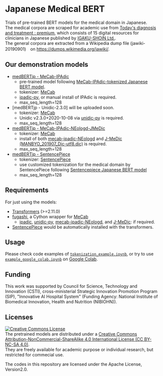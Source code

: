 # Japanese Medical BERT
Trials of pre-trained BERT models for the medical domain in Japanese.  
The medical corpora are scraped for academic use from [Today's diagnosis and treatment : premium](https://www.igaku-shoin.co.jp/bookDetail.do?book=89056), which consists of 15 digital resources for clinicians in Japanese published by [IGAKU-SHOIN Ltd.](https://www.igaku-shoin.co.jp/).  
The general corpora are extracted from a Wikipedia dump file (jawiki-20190901)　on https://dumps.wikimedia.org/jawiki/.

## Our demonstration models  
  * [medBERTjp - MeCab-IPAdic](https://github.com/ou-medinfo/medbertjp/releases/tag/v0.1-mi)
    - pre-trained model following [MeCab-IPAdic-tokenized Japanese BERT model](https://github.com/cl-tohoku/bert-japanese/).
    - tokenizer: [MeCab](https://taku910.github.io/mecab/)
    - [ipadic-py](https://github.com/polm/ipadic-py), or manual install of IPAdic is required.
    - max_seq_length=128
  * [medBERTjp - Unidic-2.3.0] will be uploaded soon.
    - tokenizer: [MeCab](https://taku910.github.io/mecab/)
    - Unidic v2.3.0+2020-10-08 via [unidic-py](https://github.com/polm/unidic-py) is required.
    - max_seq_length=128
  * [medBERTjp - MeCab-IPAdic-NEologd-JMeDic](https://github.com/ou-medinfo/medbertjp/releases/tag/v0.1-minj)
    - tokenizer: [MeCab](https://taku910.github.io/mecab/)
    - install of both [mecab-ipadic-NEologd](https://github.com/neologd/mecab-ipadic-neologd/) and [J-MeDic (MANBYO_201907_Dic-utf8.dic)](http://sociocom.jp/~data/2018-manbyo/) is required.
    - max_seq_length=128
  * [medBERTjp - SentencePiece](https://github.com/ou-medinfo/medbertjp/releases/tag/v0.1-sp)
    - tokenizer: [SentencePiece](https://github.com/google/sentencepiece/)
    - use customized tokenization for the medical domain by SentencePiece following [Sentencepiece Japanese BERT model](https://github.com/yoheikikuta/bert-japanese)
    - max_seq_length=128

## Requirements
For just using the models:  
+ [Transformers](https://github.com/huggingface/transformers/) (>=2.11.0)
+ [fugashi](https://github.com/polm/fugashi), a Cython wrapper for [MeCab](https://taku910.github.io/mecab/)
    - [ipadic](https://github.com/polm/ipadic-py), [unidic-py](https://github.com/polm/unidic-py), [mecab-ipadic-NEologd](https://github.com/neologd/mecab-ipadic-neologd/), and [J-MeDic](http://sociocom.jp/~data/2018-manbyo/): if required.
+ [SentencePiece](https://github.com/google/sentencepiece/) would be automatically installed with the transformers.

## Usage
Please check code examples of [`tokenization_example.ipynb`](./tokenization_example.ipynb), or try to use [`example_google_colab.ipynb`](./example_google_colab.ipynb) on [Google Colab](https://colab.research.google.com/).

## Funding
This work was supported by Council for Science, Technology and Innovation (CSTI), cross-ministerial Strategic Innovation Promotion Program (SIP), "Innovative AI Hospital System" (Funding Agency: National Institute of Biomedical Innovation, Health and Nutrition (NIBIOHN)).

## Licenses
<a rel="license" href="http://creativecommons.org/licenses/by-nc-sa/4.0/"><img alt="Creative Commons License" style="border-width:0" src="https://i.creativecommons.org/l/by-nc-sa/4.0/88x31.png" /></a><br />The pretrained models are distributed under a <a rel="license" href="http://creativecommons.org/licenses/by-nc-sa/4.0/">Creative Commons Attribution-NonCommercial-ShareAlike 4.0 International License (CC BY-NC-SA 4.0)</a>.   
They are freely available for academic purpose or individual research, but restricted for commecial use.  


The codes in this repository are licensed under the Apache License, Version2.0.
